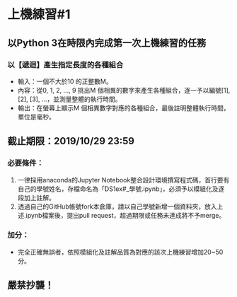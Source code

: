 # 上機練習#1
## 以Python 3在時限內完成第一次上機練習的任務
### 以【遞迴】產生指定長度的各種組合
- 輸入：一個不大於10 的正整數M。
- 內容：從0, 1, 2, ..., 9 挑出M 個相異的數字來產生各種組合，逐一予以編號[1], [2], [3], ...，並測量整體的執行時間。
- 輸出：在螢幕上顯示M 個相異數字對應的各種組合，最後註明整體執行時間，單位是毫秒。

## 截止期限：2019/10/29 23:59

### 必要條件：
1. 一律採用anaconda的Jupyter Notebook整合設計環境撰寫程式碼，首行要有自己的學號姓名，存檔命名為「DS1ex#_學號.ipynb」，必須予以模組化及逐段加上註解。
2. 透過自己的GitHub帳號fork本倉庫，請以自己學號新增一個資料夾，放入上述.ipynb檔案後，提出pull request，超過期限或任務未達成將不予merge。

### 加分：
- 完全正確無誤者，依照模組化及註解品質為對應的該次上機練習增加20~50分。

## 嚴禁抄襲！
